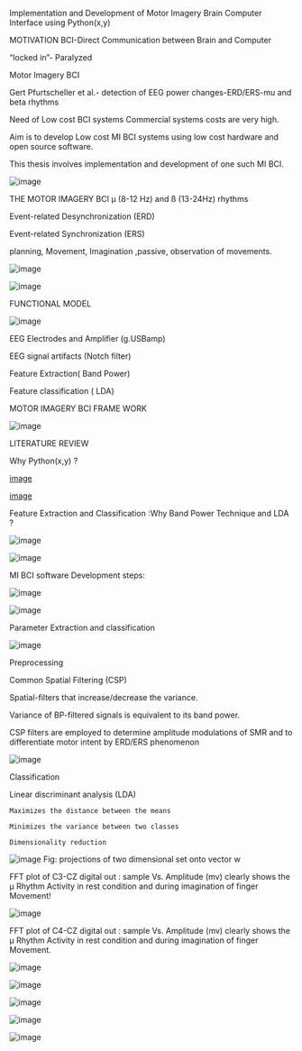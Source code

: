 
Implementation and Development of Motor Imagery Brain Computer Interface using Python(x,y)


MOTIVATION
  BCI-Direct Communication between Brain and Computer
  
  “locked in”- Paralyzed
  
  Motor Imagery BCI
  
  Gert Pfurtscheller et al.- detection of EEG power changes-ERD/ERS-mu and beta rhythms
  
  Need of  Low cost BCI systems
      Commercial systems costs are very high.

 Aim is to develop Low cost MI BCI  systems using low cost hardware and open source software.

This thesis  involves implementation and development of one such  MI BCI.

![image](https://user-images.githubusercontent.com/117635899/213846615-6d63e125-d91c-4e99-9b0a-3537e822f8cf.png)


THE MOTOR IMAGERY BCI
  µ (8-12 Hz) and ß (13-24Hz) rhythms
  
  Event-related Desynchronization (ERD)
  
  Event-related Synchronization (ERS)
  
  planning, Movement, Imagination ,passive, observation of movements.

![image](https://user-images.githubusercontent.com/117635899/213846669-65caf57d-59ee-40f4-856d-07ec5cb21ac5.png)

![image](https://user-images.githubusercontent.com/117635899/213846679-0a2eb8e7-e984-4cbc-8fda-0a8ae9991b39.png)

FUNCTIONAL MODEL

![image](https://user-images.githubusercontent.com/117635899/213846708-893487d3-453d-4114-9049-ed0c60aa5bab.png)

EEG Electrodes and Amplifier (g.USBamp)

EEG signal artifacts (Notch filter)

Feature Extraction( Band Power)

Feature classification ( LDA)

MOTOR IMAGERY BCI FRAME WORK

![image](https://user-images.githubusercontent.com/117635899/213846758-0d766411-4934-43dd-b336-6de002902733.png)

LITERATURE REVIEW

Why Python(x,y) ?

[image](https://user-images.githubusercontent.com/117635899/213846800-6c982089-a436-4564-8682-f7bfc91ce1ea.png)

[image](https://user-images.githubusercontent.com/117635899/213846816-56397f04-686b-4598-8c5a-37b5dc1601c1.png)

Feature Extraction and Classification :Why Band Power Technique and LDA ?

![image](https://user-images.githubusercontent.com/117635899/213846868-4297612f-270a-43cd-8937-8045982b7e77.png)

![image](https://user-images.githubusercontent.com/117635899/213846881-5f4e48d1-e032-4a89-9cac-ed2015c21318.png)

MI BCI software Development steps:

![image](https://user-images.githubusercontent.com/117635899/213846909-138796b0-16ba-4ef8-8a86-4317053c7641.png)

![image](https://user-images.githubusercontent.com/117635899/213846923-9612bc2f-a7e2-465c-8ead-6d6c7544d039.png)

Parameter Extraction and classification

![image](https://user-images.githubusercontent.com/117635899/213846933-f8cf8d22-1173-413b-9b63-3c731de58b18.png)

Preprocessing

Common Spatial Filtering (CSP)

  Spatial-filters that increase/decrease the variance.
  
  Variance of BP-filtered signals is equivalent to its band power.
  
  CSP filters are employed to determine amplitude modulations of SMR and to differentiate motor intent by ERD/ERS phenomenon

![image](https://user-images.githubusercontent.com/117635899/213846983-84de30e5-92cf-4127-83eb-392d7e05abad.png)

Classification

Linear discriminant analysis (LDA)

    Maximizes the distance between the means 

    Minimizes the variance between two classes

    Dimensionality reduction

![image](https://user-images.githubusercontent.com/117635899/213847063-55a0e471-fa19-4310-afb6-6dd34a40d6d8.png)
Fig: projections of two dimensional set onto vector  w

FFT  plot of C3-CZ digital out : sample Vs. Amplitude (mv) clearly shows the µ  Rhythm Activity in rest condition and during  imagination of  finger Movement!

![image](https://user-images.githubusercontent.com/117635899/213847109-628d3724-b369-4d06-b0bb-685a9ac6af73.png)

FFT  plot of C4-CZ digital out : sample Vs. Amplitude (mv) clearly shows the µ  Rhythm Activity in rest condition and during  imagination of  finger Movement.

![image](https://user-images.githubusercontent.com/117635899/213847128-3069053d-9433-4664-a8d4-0b7dda433632.png)

![image](https://user-images.githubusercontent.com/117635899/213847143-aa835e59-162f-452f-b9b2-5f99e965ab38.png)

![image](https://user-images.githubusercontent.com/117635899/213847179-229813f0-d082-4903-b3b6-ac60d74360ff.png)

![image](https://user-images.githubusercontent.com/117635899/213847193-c68f8fb6-468a-4ca3-9b47-41880fec21c6.png)

![image](https://user-images.githubusercontent.com/117635899/213847214-edca8769-051f-45cb-b3df-0bfcc5a1d571.png)












